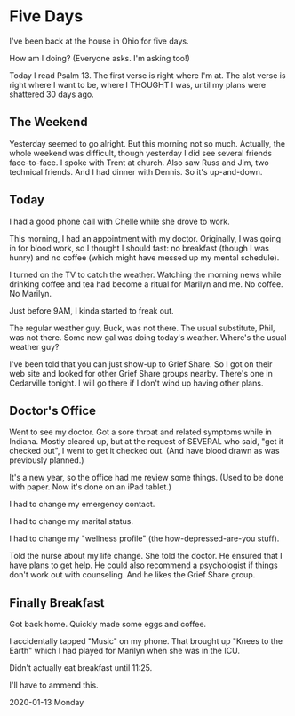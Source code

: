 # Five Days

I've been back at the house in Ohio for five days.

How am I doing? (Everyone asks. I'm asking too!)

Today I read Psalm 13. The first verse is right where I'm at.
The alst verse is right where I want to be, where I THOUGHT I was,
until my plans were shattered 30 days ago.

## The Weekend

Yesterday seemed to go alright.
But this morning not so much. Actually, the whole weekend was difficult,
though yesterday I did see several friends face-to-face. I spoke with
Trent at church. Also saw Russ and Jim, two technical friends.
And I had dinner with Dennis. So it's up-and-down.

## Today

I had a good phone call with Chelle while she drove to work.

This morning, I had an appointment with my doctor.
Originally, I was going in for blood work, so I thought I should fast:
no breakfast (though I was hunry) and no coffee (which might have
messed up my mental schedule).

I turned on the TV to catch the weather.
Watching the morning news while drinking coffee and tea
had become a ritual for Marilyn and me. No coffee. No Marilyn.

Just before 9AM, I kinda started to freak out.

The regular weather guy, Buck, was not there.
The usual substitute, Phil, was not there.
Some new gal was doing today's weather.
Where's the usual weather guy?

I've been told that you can just show-up to Grief Share.
So I got on their web site and looked for other Grief Share groups
nearby. There's one in Cedarville tonight. I will go there if I
don't wind up having other plans.

## Doctor's Office

Went to see my doctor.
Got a sore throat and related symptoms while in Indiana.
Mostly cleared up, but at the request of SEVERAL who said,
"get it checked out", I went to get it checked out.
(And have blood drawn as was previously planned.)

It's a new year, so the office had me review some things.
(Used to be done with paper. Now it's done on an iPad tablet.)

I had to change my emergency contact.

I had to change my marital status.

I had to change my "wellness profile" (the how-depressed-are-you stuff).

Told the nurse about my life change. She told the doctor.
He ensured that I have plans to get help. He could also recommend
a psychologist if things don't work out with counseling.
And he likes the Grief Share group.

## Finally Breakfast

Got back home. Quickly made some eggs and coffee.

I accidentally tapped "Music" on my phone.
That brought up "Knees to the Earth" which I had played
for Marilyn when she was in the ICU.

Didn't actually eat breakfast until 11:25.

I'll have to ammend this.

2020-01-13 Monday


